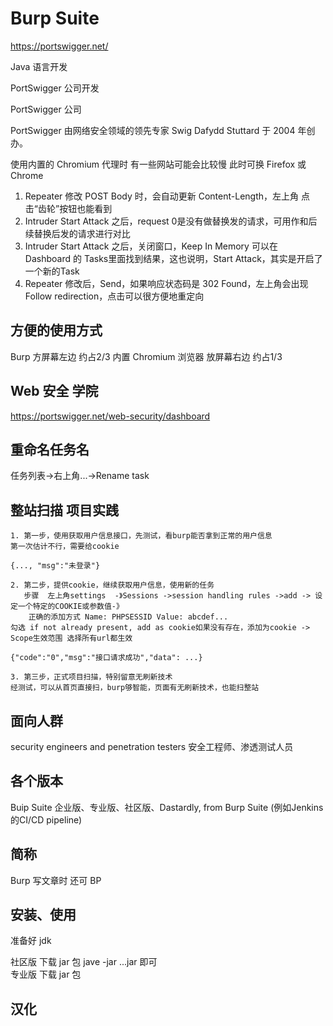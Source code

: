 # Burp Suite

https://portswigger.net/

Java 语言开发

PortSwigger 公司开发

PortSwigger 公司

PortSwigger 由网络安全领域的领先专家 Swig Dafydd Stuttard 于 2004 年创办。

使用内置的 Chromium 代理时 有一些网站可能会比较慢 此时可换 Firefox 或 Chrome

1. Repeater 修改 POST Body 时，会自动更新 Content-Length，左上角 点击“齿轮”按钮也能看到
2. Intruder Start Attack 之后，request 0是没有做替换发的请求，可用作和后续替换后发的请求进行对比
3. Intruder Start Attack 之后，关闭窗口，Keep In Memory 可以在 Dashboard 的 Tasks里面找到结果，这也说明，Start Attack，其实是开启了一个新的Task
4. Repeater 修改后，Send，如果响应状态码是 302 Found，左上角会出现 Follow redirection，点击可以很方便地重定向

## 方便的使用方式

Burp 方屏幕左边 约占2/3 内置 Chromium 浏览器 放屏幕右边 约占1/3

## Web 安全 学院

https://portswigger.net/web-security/dashboard

## 重命名任务名

任务列表->右上角...->Rename task

## 整站扫描 项目实践

```
1. 第一步，使用获取用户信息接口，先测试，看burp能否拿到正常的用户信息
第一次估计不行，需要给cookie

{..., "msg":"未登录"}

2. 第二步，提供cookie，继续获取用户信息，使用新的任务
   步骤  左上角settings  -》Sessions ->session handling rules ->add -> 设定一个特定的COOKIE或参数值-》
	正确的添加方式 Name: PHPSESSID Value: abcdef... 
勾选 if not already present, add as cookie如果没有存在，添加为cookie -> Scope生效范围 选择所有url都生效

{"code":"0","msg":"接口请求成功","data": ...}

3. 第三步，正式项目扫描，特别留意无刷新技术
经测试，可以从首页直接扫，burp够智能，页面有无刷新技术，也能扫整站
```

## 面向人群

security engineers and penetration testers 安全工程师、渗透测试人员

## 各个版本

Buip Suite 企业版、专业版、社区版、Dastardly, from Burp Suite (例如Jenkins的CI/CD pipeline)

## 简称

Burp 写文章时 还可 BP

## 安装、使用

准备好 jdk

社区版 下载 jar 包 jave -jar ...jar 即可  
专业版 下载 jar 包 

## 汉化
